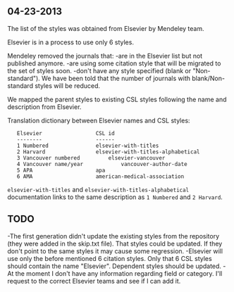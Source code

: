 ## 04-23-2013

The list of the styles was obtained from Elsevier by Mendeley team.

Elsevier is in a process to use only 6 styles.

Mendeley removed the journals that:
 -are in the Elsevier list but not published anymore.
 -are using some citation style that will be migrated to the set of styles soon.
 -don't have any style specified (blank or "Non-standard"). We have been told that the number of
  journals with blank/Non-standard styles will be reduced.

We mapped the parent styles to existing CSL styles following the name and description from Elsevier.

Translation dictionary between Elsevier names and CSL styles:

       Elsevier					CSL id				
       --------					------
       1 Numbered				elsevier-with-titles
       2 Harvard				elsevier-with-titles-alphabetical
       3 Vancouver numbered			elsevier-vancouver
       4 Vancouver name/year			vancouver-author-date
       5 APA					apa
       6 AMA					american-medical-association

`elsevier-with-titles` and `elsevier-with-titles-alphabetical` documentation links to the same description
as `1 Numbered` and `2 Harvard`.

## TODO
-The first generation didn't update the existing styles from the repository (they were added in the skip.txt file).
 That styles could be updated. If they don't point to the same styles it may cause some regression.
-Elsevier will use only the before mentioned 6 citation styles. Only that 6 CSL styles should contain the
 name "Elsevier". Dependent styles should be updated.
-At the moment I don't have any information regarding field or category. I'll request to the correct
 Elsevier teams and see if I can add it.
